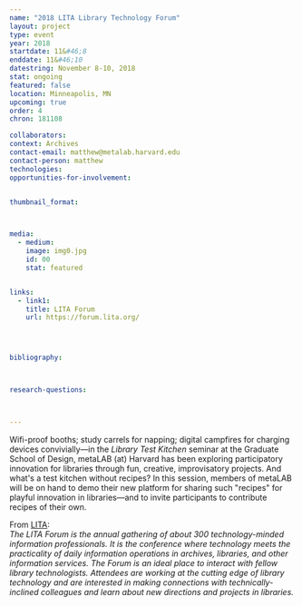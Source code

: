 ```yaml
---
name: "2018 LITA Library Technology Forum"
layout: project
type: event
year: 2018
startdate: 11&#46;8
enddate: 11&#46;10
datestring: November 8-10, 2018
stat: ongoing
featured: false
location: Minneapolis, MN
upcoming: true
order: 4
chron: 181108

collaborators:
context: Archives
contact-email: matthew@metalab.harvard.edu
contact-person: matthew
technologies: 
opportunities-for-involvement:


thumbnail_format:



media:
  - medium:
    image: img0.jpg
    id: 00
    stat: featured


links:
  - link1: 
    title: LITA Forum
    url: https://forum.lita.org/




bibliography:



research-questions:



---
```

Wifi-proof booths; study carrels for napping; digital campfires for charging devices convivially—in the *Library Test Kitchen* seminar at the Graduate School of Design, metaLAB (at) Harvard has been exploring participatory innovation for libraries through fun, creative, improvisatory projects. And what's a test kitchen without recipes? In this session, members of metaLAB will be on hand to demo their new platform for sharing such "recipes" for playful innovation in libraries—and to invite participants to contribute recipes of their own.

From [LITA](https://forum.lita.org/about/):<br />
*The LITA Forum is the annual gathering of about 300 technology-minded information professionals. It is the conference where technology meets the practicality of daily information operations in archives, libraries, and other information services. The Forum is an ideal place to interact with fellow library technologists. Attendees are working at the cutting edge of library technology and are interested in making connections with technically-inclined colleagues and learn about new directions and projects in libraries.*